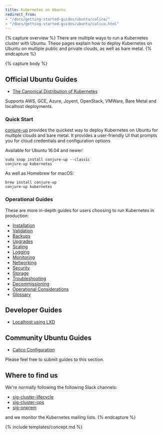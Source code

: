 ```yaml
---
title: Kubernetes on Ubuntu
redirect_from:
- "/docs/getting-started-guides/ubuntu/calico/"
- "/docs/getting-started-guides/ubuntu/calico.html"
---
```


{% capture overview %}
There are multiple ways to run a Kubernetes cluster with Ubuntu. These pages explain how to deploy Kubernetes on Ubuntu on multiple public and private clouds, as well as bare metal. 
{% endcapture %}

{% capture body %}
## Official Ubuntu Guides

- [The Canonical Distribution of Kubernetes](https://www.ubuntu.com/cloud/kubernetes)

Supports AWS, GCE, Azure, Joyent, OpenStack, VMWare, Bare Metal and localhost deployments.

### Quick Start

[conjure-up](http://conjure-up.io/) provides the quickest way to deploy Kubernetes on Ubuntu for multiple clouds and bare metal. It provides a user-friendly UI that prompts you for cloud credentials and configuration options

Available for Ubuntu 16.04 and newer: 

```
sudo snap install conjure-up --classic
conjure-up kubernetes
```

As well as Homebrew for macOS:

```
brew install conjure-up
conjure-up kubernetes
```

### Operational Guides

These are more in-depth guides for users choosing to run Kubernetes in production: 

  - [Installation](/docs/getting-started-guides/ubuntu/installation)
  - [Validation](/docs/getting-started-guides/ubuntu/validation)
  - [Backups](/docs/getting-started-guides/ubuntu/backups)
  - [Upgrades](/docs/getting-started-guides/ubuntu/upgrades)
  - [Scaling](/docs/getting-started-guides/ubuntu/scaling)
  - [Logging](/docs/getting-started-guides/ubuntu/logging)
  - [Monitoring](/docs/getting-started-guides/ubuntu/monitoring)
  - [Networking](/docs/getting-started-guides/ubuntu/networking)
  - [Security](/docs/getting-started-guides/ubuntu/security)
  - [Storage](/docs/getting-started-guides/ubuntu/storage)
  - [Troubleshooting](/docs/getting-started-guides/ubuntu/troubleshooting)
  - [Decommissioning](/docs/getting-started-guides/ubuntu/decommissioning)
  - [Operational Considerations](/docs/getting-started-guides/ubuntu/operational-considerations)
  - [Glossary](/docs/getting-started-guides/ubuntu/glossary)

## Developer Guides

  - [Localhost using LXD](/docs/getting-started-guides/ubuntu/local)

## Community Ubuntu Guides

  - [Calico Configuration](/docs/getting-started-guides/ubuntu/calico)

Please feel free to submit guides to this section.

## Where to find us

We're normally following the following Slack channels:

- [sig-cluster-lifecycle](https://kubernetes.slack.com/messages/sig-cluster-lifecycle/)
- [sig-cluster-ops](https://kubernetes.slack.com/messages/sig-cluster-ops/)
- [sig-onprem](https://kubernetes.slack.com/messages/sig-onprem/)

and we monitor the Kubernetes mailing lists.
{% endcapture %}

{% include templates/concept.md %}
